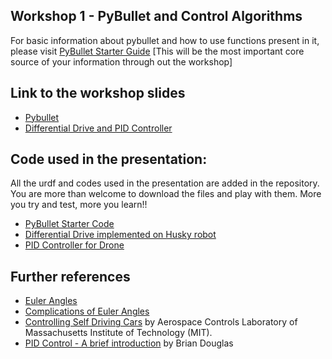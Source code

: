 ## Workshop 1 - PyBullet and Control Algorithms

For basic information about pybullet and how to use functions present in it, please visit [PyBullet Starter Guide](https://github.com/Robotics-Club-IIT-BHU/La-Robo-Liga-Workshops/blob/main/Workshop%201%20-%20PyBullet%20and%20Control%20Algorithms/PyBullet/PyBullet_Quickstart_Guide.pdf) [This will be the most important core source of your information through out the workshop]

## Link to the workshop slides
- [Pybullet](https://docs.google.com/presentation/d/13UxVUjm8xVUQqUTwKPiGFj7buNf816612MKGFn5dib4/edit?usp=sharing)
- [Differential Drive and PID Controller](https://docs.google.com/presentation/d/1ZBqnwonmI5jt6sIAfYFp6qGoheWoJ2_bfJa_P1rtYlE/edit?usp=sharing)
## Code used in the presentation:
All the urdf and codes used in the presentation are added in the repository. You are more than welcome to download the files and play with them. More you try and test, more you learn!!
- [PyBullet Starter Code](https://github.com/Robotics-Club-IIT-BHU/La-Robo-Liga-Workshops/blob/main/Workshop%201%20-%20PyBullet%20and%20Control%20Algorithms/PyBullet/PyBullet_Starter_Code.py)
- [Differential Drive implemented on Husky robot](https://github.com/Robotics-Club-IIT-BHU/La-Robo-Liga-Workshops/tree/main/Workshop%201%20-%20PyBullet%20and%20Control%20Algorithms/Differential%20Drive)
- [PID Controller for Drone](https://github.com/Robotics-Club-IIT-BHU/La-Robo-Liga-Workshops/tree/main/Workshop%201%20-%20PyBullet%20and%20Control%20Algorithms/PID%20Controller)
## Further references
- [Euler Angles](https://www.youtube.com/watch?v=q0jgqeS_ACM&ab_channel=Udacity)
- [Complications of Euler Angles](https://www.youtube.com/watch?v=zc8b2Jo7mno&ab_channel=GuerrillaCG)
- [Controlling Self Driving Cars](https://www.youtube.com/watch?v=4Y7zG48uHRo) by Aerospace Controls Laboratory of Massachusetts Institute of Technology (MIT).
- [PID Control - A brief introduction](https://www.youtube.com/watch?v=UR0hOmjaHp0) by Brian Douglas
